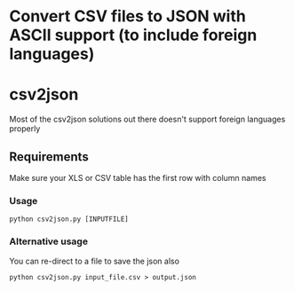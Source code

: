Convert CSV files to JSON with ASCII support (to include foreign languages)
==============
# csv2json

Most of the csv2json solutions out there doesn't support foreign languages properly

## Requirements

Make sure your XLS or CSV table has the first row with column names

### Usage

    python csv2json.py [INPUTFILE]

### Alternative usage

You can re-direct to a file to save the json also

    python csv2json.py input_file.csv > output.json
